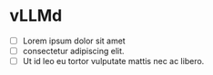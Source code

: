 # vLLMd

- [ ] Lorem ipsum dolor sit amet
- [ ] consectetur adipiscing elit. 
- [ ] Ut id leo eu tortor vulputate mattis nec ac libero.
